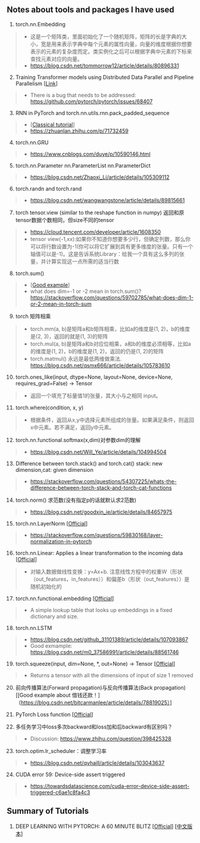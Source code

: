 ## Notes about tools and packages I have used 
1. torch.nn.Embedding
> * 这是一个矩阵类，里面初始化了一个随机矩阵，矩阵的长是字典的大小，宽是用来表示字典中每个元素的属性向量，向量的维度根据你想要表示的元素的复杂度而定。类实例化之后可以根据字典中元素的下标来查找元素对应的向量。
> * https://blog.csdn.net/tommorrow12/article/details/80896331
2. Training Transformer models using Distributed Data Parallel and Pipeline Parallelism [[Link](https://github.com/pytorch/tutorials/blob/master/advanced_source/ddp_pipeline.py)]
> * There is a bug that needs to be addressed: https://github.com/pytorch/pytorch/issues/68407 
3. RNN in PyTorch and torch.nn.utils.rnn.pack_padded_sequence
> * [[Classical tutorial](https://karpathy.github.io/2015/05/21/rnn-effectiveness/)]
> * https://zhuanlan.zhihu.com/p/71732459
4. torch.nn.GRU 
> * https://www.cnblogs.com/duye/p/10590146.html
5. torch.nn.Parameter nn.ParameterList nn.ParameterDict
> * https://blog.csdn.net/Zhaoxi_Li/article/details/105309112
6. torch.randn and torch.rand
> * https://blog.csdn.net/wangwangstone/article/details/89815661
7. torch tensor.view (similar to the reshape function in numpy) 返回和原tensor数据个数相同，但size不同的tensor
> * https://cloud.tencent.com/developer/article/1608350
> * tensor view(-1,xx):如果你不知道你想要多少行，但确定列数，那么你可以将行数设置为-1(你可以将它扩展到具有更多维度的张量。只有一个轴值可以是-1)。这是告诉系统Library：给我一个具有这么多列的张量，并计算实现这一点所需的适当行数
8. torch.sum()
> * [[Good example](https://blog.csdn.net/qq_23262411/article/details/100398449?utm_medium=distribute.pc_relevant_t0.none-task-blog-BlogCommendFromMachineLearnPai2-1.nonecase&depth_1-utm_source=distribute.pc_relevant_t0.none-task-blog-BlogCommendFromMachineLearnPai2-1.nonecase)]
> * what does dim=-1 or -2 mean in torch.sum()? https://stackoverflow.com/questions/59702785/what-does-dim-1-or-2-mean-in-torch-sum
9. torch 矩阵相乘
> * torch.mm(a, b)是矩阵a和b矩阵相乘，比如a的维度是(1, 2)，b的维度是(2, 3)，返回的就是(1, 3)的矩阵
> * torch.mul(a, b)是矩阵a和b对应位相乘，a和b的维度必须相等，比如a的维度是(1, 2)，b的维度是(1, 2)，返回的仍是(1, 2)的矩阵
> * torch.matmul() 永远是最低两维做乘法. https://blog.csdn.net/qsmx666/article/details/105783610
10. torch.ones_like(input, dtype=None, layout=None, device=None, requires_grad=False) → Tensor
> * 返回一个填充了标量值1的张量，其大小与之相同 input。
11. torch.where(condition, x, y)
> * 根据条件，返回从x,y中选择元素所组成的张量。如果满足条件，则返回x中元素。若不满足，返回y中元素。
12. torch.nn.functional.softmax(x,dim)对参数dim的理解
> * https://blog.csdn.net/Will_Ye/article/details/104994504
13. Difference between torch.stack() and torch.cat()  stack: new dimension,cat: given dimension
> * https://stackoverflow.com/questions/54307225/whats-the-difference-between-torch-stack-and-torch-cat-functions
14. torch.norm() 求范数(没有指定p的话就默认求2范数)
> * https://blog.csdn.net/goodxin_ie/article/details/84657975
15. torch.nn.LayerNorm [[Official](https://pytorch.org/docs/stable/generated/torch.nn.LayerNorm.html)]
> * https://stackoverflow.com/questions/59830168/layer-normalization-in-pytorch
16. torch.nn.Linear: Applies a linear transformation to the incoming data [[Official](https://pytorch.org/docs/stable/generated/torch.nn.Linear.html)]
> * 对输入数据做线性变换：y=Ax+b. 注意线性方程中的权重W（形状（out_features，in_features））和偏差b（形状（out_features））是随机初始化的
17. torch.nn.functional.embedding [[Official](https://pytorch.org/docs/stable/generated/torch.nn.functional.embedding.html)]
> * A simple lookup table that looks up embeddings in a fixed dictionary and size.
18. torch.nn.LSTM
> * https://blog.csdn.net/github_31101389/article/details/107093867
> * Good exmample: https://blog.csdn.net/m0_37586991/article/details/88561746
19. torch.squeeze(input, dim=None, *, out=None) → Tensor [[Official](https://pytorch.org/docs/stable/generated/torch.squeeze.html)]
> * Returns a tensor with all the dimensions of input of size 1 removed 

20. 前向传播算法(Forward propagation)与反向传播算法(Back propagation) [[Good example about 借钱还款！]（https://blog.csdn.net/bitcarmanlee/article/details/78819025）]
21. PyTorch Loss function [[Official](http://pytorch.org/docs/nn.html#loss-functions)]

22. 多任务学习中loss多次backward和loss加和后backward有区别吗？
> * Discussion: https://www.zhihu.com/question/398425328
23. torch.optim.lr_scheduler：调整学习率
> * https://blog.csdn.net/qyhaill/article/details/103043637

24. CUDA error 59: Device-side assert triggered
> * https://towardsdatascience.com/cuda-error-device-side-assert-triggered-c6ae1c8fa4c3

## Summary of Tutorials
1. DEEP LEARNING WITH PYTORCH: A 60 MINUTE BLITZ [[Official](https://pytorch.org/tutorials/beginner/deep_learning_60min_blitz.html)] [[中文版本](http://fancyerii.github.io/books/pytorch/)]

